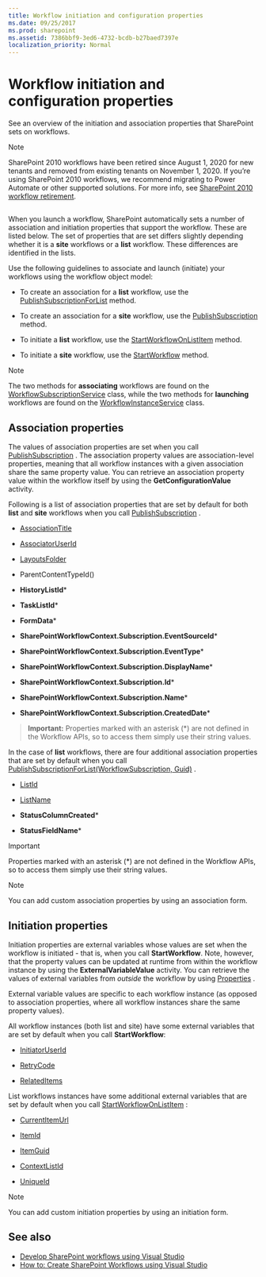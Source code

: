 ```yaml
---
title: Workflow initiation and configuration properties
ms.date: 09/25/2017
ms.prod: sharepoint
ms.assetid: 7386bbf9-3ed6-4732-bcdb-b27baed7397e
localization_priority: Normal
---
```



# Workflow initiation and configuration properties
See an overview of the initiation and association properties that SharePoint sets on workflows.

> [!NOTE]
> SharePoint 2010 workflows have been retired since August 1, 2020 for new tenants and removed from existing tenants on November 1, 2020. If you’re using SharePoint 2010 workflows, we recommend migrating to Power Automate or other supported solutions. For more info, see [SharePoint 2010 workflow retirement](https://support.microsoft.com/office/sharepoint-2010-workflow-retirement-1ca3fff8-9985-410a-85aa-8120f626965f).

## 

When you launch a workflow, SharePoint automatically sets a number of association and initiation properties that support the workflow. These are listed below. The set of properties that are set differs slightly depending whether it is a **site** workflows or a **list** workflow. These differences are identified in the lists.
  
    
    
Use the following guidelines to associate and launch (initiate) your workflows using the workflow object model:
  
    
    

- To create an association for a **list** workflow, use the [PublishSubscriptionForList](https://docs.microsoft.com/dotnet/api/microsoft.sharepoint.workflowservices.workflowsubscriptionservice.publishsubscriptionforlist) method.
    
  
- To create an association for a **site** workflow, use the [PublishSubscription](https://docs.microsoft.com/dotnet/api/microsoft.sharepoint.workflowservices.workflowsubscriptionservice.publishsubscription) method.
    
  
- To initiate a **list** workflow, use the [StartWorkflowOnListItem](https://docs.microsoft.com/dotnet/api/microsoft.sharepoint.workflowservices.workflowinstanceservice.startworkflowonlistitem) method.
    
  
- To initiate a **site** workflow, use the [StartWorkflow](https://docs.microsoft.com/dotnet/api/microsoft.sharepoint.workflowservices.workflowinstanceservice.startworkflow) method.
    
> [!NOTE] 
> The two methods for **associating** workflows are found on the [WorkflowSubscriptionService](https://docs.microsoft.com/dotnet/api/microsoft.sharepoint.workflowservices.workflowsubscriptionservice) class, while the two methods for **launching** workflows are found on the [WorkflowInstanceService](https://docs.microsoft.com/dotnet/api/microsoft.sharepoint.workflowservices.workflowinstanceservice) class.
  
    
    


## Association properties

The values of association properties are set when you call  [PublishSubscription](https://docs.microsoft.com/dotnet/api/microsoft.sharepoint.workflowservices.workflowsubscriptionservice.publishsubscription) . The association property values are association-level properties, meaning that all workflow instances with a given association share the same property value. You can retrieve an association property value within the workflow itself by using the **GetConfigurationValue** activity.
  
    
    
Following is a list of association properties that are set by default for both **list** and **site** workflows when you call [PublishSubscription](https://docs.microsoft.com/dotnet/api/microsoft.sharepoint.workflowservices.workflowsubscriptionservice.publishsubscription) .
  
    
    

-  [AssociationTitle](https://docs.microsoft.com/dotnet/api/microsoft.sharepoint.workflowservices.workflowconfigurationpropertyname.associationtitle)
    
  
-  [AssociatorUserId](https://docs.microsoft.com/dotnet/api/microsoft.sharepoint.workflowservices.workflowconfigurationpropertyname.associatoruserid)
    
  
-  [LayoutsFolder](https://docs.microsoft.com/dotnet/api/microsoft.sharepoint.workflowservices.workflowconfigurationpropertyname.layoutsfolder)
    
  
-  ParentContentTypeId()
    
  
- **HistoryListId***
    
  
- **TaskListId***
    
  
- **FormData***
    
  
- **SharePointWorkflowContext.Subscription.EventSourceId***
    
  
- **SharePointWorkflowContext.Subscription.EventType***
    
  
- **SharePointWorkflowContext.Subscription.DisplayName***
    
  
- **SharePointWorkflowContext.Subscription.Id***
    
  
- **SharePointWorkflowContext.Subscription.Name***
    
  
- **SharePointWorkflowContext.Subscription.CreatedDate***
    
  

> **Important:**
> Properties marked with an asterisk (\*) are not defined in the Workflow APIs, so to access them simply use their string values. 
  
    
    

In the case of **list** workflows, there are four additional association properties that are set by default when you call [PublishSubscriptionForList(WorkflowSubscription, Guid)](https://docs.microsoft.com/dotnet/api/microsoft.sharepoint.workflowservices.workflowsubscriptionservice.publishsubscriptionforlist) .
  
    
    

-  [ListId](https://docs.microsoft.com/dotnet/api/microsoft.sharepoint.workflowservices.workflowconfigurationpropertyname.listid)
    
  
-  [ListName](https://docs.microsoft.com/dotnet/api/microsoft.sharepoint.workflowservices.workflowconfigurationpropertyname.listname)
    
  
- **StatusColumnCreated***
    
  
- **StatusFieldName***
    
  

> [!IMPORTANT] 
> Properties marked with an asterisk (\*) are not defined in the Workflow APIs, so to access them simply use their string values. 
  
> [!NOTE] 
> You can add custom association properties by using an association form. 
  
    
    


## Initiation properties

Initiation properties are external variables whose values are set when the workflow is initiated - that is, when you call **StartWorkflow**. Note, however, that the property values can be updated at runtime from within the workflow instance by using the **ExternalVariableValue** activity. You can retrieve the values of external variables from *outside*  the workflow by using [Properties](https://docs.microsoft.com/dotnet/api/microsoft.sharepoint.workflowservices.workflowinstance.properties) .
  
    
    
External variable values are specific to each workflow instance (as opposed to association properties, where all workflow instances share the same property values). 
  
    
    
All workflow instances (both list and site) have some external variables that are set by default when you call **StartWorkflow**:
  
    
    

-  [InitiatorUserId](https://docs.microsoft.com/dotnet/api/microsoft.sharepoint.workflowservices.externalvariablename.initiatoruserid)
    
  
-  [RetryCode](https://docs.microsoft.com/dotnet/api/microsoft.sharepoint.workflowservices.externalvariablename.retrycode)
    
  
-  [RelatedItems](https://docs.microsoft.com/dotnet/api/microsoft.sharepoint.workflowservices.externalvariablename.relateditems)
    
  
List workflows instances have some additional external variables that are set by default when you call  [StartWorkflowOnListItem](https://docs.microsoft.com/dotnet/api/microsoft.sharepoint.workflowservices.workflowinstanceservice.startworkflowonlistitem) :
  
    
    

-  [CurrentItemUrl](https://docs.microsoft.com/dotnet/api/microsoft.sharepoint.workflowservices.externalvariablename.currentitemurl)
    
  
-  [ItemId](https://docs.microsoft.com/dotnet/api/microsoft.sharepoint.workflowservices.externalvariablename.itemid)
    
  
-  [ItemGuid](https://docs.microsoft.com/dotnet/api/microsoft.sharepoint.workflowservices.externalvariablename.itemguid)
    
  
-  [ContextListId](https://docs.microsoft.com/dotnet/api/microsoft.sharepoint.workflowservices.externalvariablename.contextlistid)
    
  
-  [UniqueId](https://docs.microsoft.com/dotnet/api/microsoft.sharepoint.workflowservices.externalvariablename.uniqueid)
    
> [!NOTE] 
> You can add custom initiation properties by using an initiation form. 
  
    
    


## See also
<a name="bk_addresources"> </a>

-  [Develop SharePoint workflows using Visual Studio](develop-sharepoint-workflows-using-visual-studio.md)
-  [How to: Create SharePoint Workflows using Visual Studio](how-to-create-sharepoint-workflows-using-visual-studio.md)
    
  

  
   
